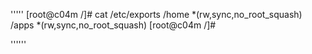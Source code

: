 '''''
[root@c04m /]# cat /etc/exports
/home *(rw,sync,no_root_squash)
/apps *(rw,sync,no_root_squash)
[root@c04m /]#

''''''